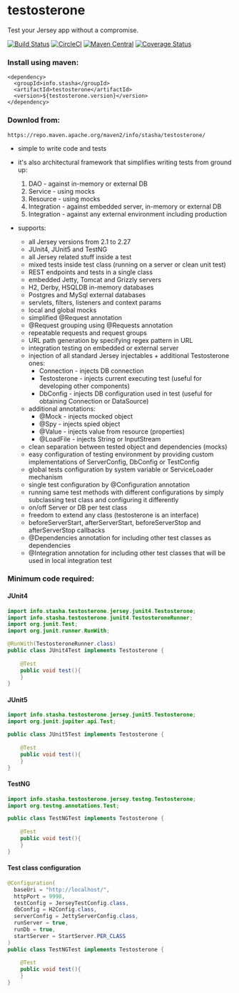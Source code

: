 # testosterone
Test your Jersey app without a compromise.

[![Build Status](https://travis-ci.org/stasha/testosterone.svg?branch=master)](https://travis-ci.org/stasha/testosterone)
[![CircleCI](https://circleci.com/gh/stasha/testosterone/tree/master.svg?style=svg)](https://circleci.com/gh/stasha/testosterone/tree/master)
[![Maven Central](https://maven-badges.herokuapp.com/maven-central/info.stasha/testosterone/badge.svg)](https://maven-badges.herokuapp.com/maven-central/info.stasha/testosterone)
[![Coverage Status](https://coveralls.io/repos/github/stasha/testosterone/badge.svg)](https://coveralls.io/github/stasha/testosterone)

### Install using maven:
```
<dependency>
  <groupId>info.stasha</groupId>
  <artifactId>testosterone</artifactId>
  <version>${testosterone.version}</version>
</dependency>
```
### Downlod from: 
```
https://repo.maven.apache.org/maven2/info/stasha/testosterone/
```

- simple to write code and tests 

- it's also architectural framework that simplifies writing tests from ground up: 
    1. DAO - against in-memory or external DB
    2. Service - using mocks
    3. Resource - using mocks
    4. Integration - against embedded server, in-memory or external DB
    5. Integration - against any external environment including production

- supports:
    - all Jersey versions from 2.1 to 2.27
    - JUnit4, JUnit5 and TestNG
    - all Jersey related stuff inside a test
    - mixed tests inside test class (running on a server or clean unit test)
    - REST endpoints and tests in a single class
    - embedded Jetty, Tomcat and Grizzly servers
    - H2, Derby, HSQLDB in-memory databases
    - Postgres and MySql external databases
    - servlets, filters, listeners and context params
    - local and global mocks
    - simplified @Request annotation
    - @Request grouping using @Requests annotation
    - repeatable requests and request groups
    - URL path generation by specifying regex pattern in URL
    - integration testing on embedded or external server
    - injection of all standard Jersey injectables + additional Testosterone ones:
        - Connection - injects DB connection
        - Testosterone - injects current executing test (useful for developing other components)
        - DbConfig - injects DB configuration used in test (useful for obtaining Connection or DataSource)
    - additional annotations:
        - @Mock - injects mocked object
        - @Spy - injects spied object
        - @Value - injects value from resource (properties)
        - @LoadFile - injects String or InputStream
    - clean separation between tested object and dependencies (mocks)
    - easy configuration of testing environment by providing custom implementations of ServerConfig, DbConfig or TestConfig
    - global tests configuration by system variable or ServiceLoader mechanism
    - single test configuration by @Configuration annotation
    - running same test methods with different configurations by simply subclassing test class and configuring it differently
    - on/off Server or DB per test class
    - freedom to extend any class (testosterone is an interface)
    - beforeServerStart, afterServerStart, beforeServerStop and afterServerStop callbacks
    - @Dependencies annotation for including other test classes as dependencies
    - @Integration annotation for including other test classes that will be used in local integration test

### Minimum code required:

#### JUnit4
```java
import info.stasha.testosterone.jersey.junit4.Testosterone;
import info.stasha.testosterone.junit4.TestosteroneRunner;
import org.junit.Test;
import org.junit.runner.RunWith;

@RunWith(TestosteroneRunner.class)
public class JUnit4Test implements Testosterone {
    
    @Test
    public void test(){
    }
}
```

#### JUnit5
```java
import info.stasha.testosterone.jersey.junit5.Testosterone;
import org.junit.jupiter.api.Test;

public class JUnit5Test implements Testosterone {
 
    @Test
    public void test(){
    }
}
```

#### TestNG
```java
import info.stasha.testosterone.jersey.testng.Testosterone;
import org.testng.annotations.Test;

public class TestNGTest implements Testosterone {
 
    @Test
    public void test(){
    }
}
```

#### Test class configuration
```java
@Configuration(
  baseUri = "http://localhost/", 
  httpPort = 9998, 
  testConfig = JerseyTestConfig.class, 
  dbConfig = H2Config.class, 
  serverConfig = JettyServerConfig.class, 
  runServer = true, 
  runDb = true, 
  startServer = StartServer.PER_CLASS
)
public class TestNGTest implements Testosterone {
 
    @Test
    public void test(){
    }
}
```

    
    



